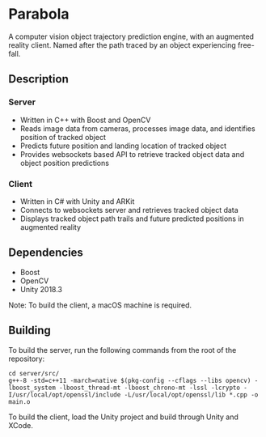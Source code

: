 # Parabola
A computer vision object trajectory prediction engine, with an augmented reality client. Named after the path traced by an object experiencing free-fall.

## Description
### Server
* Written in C++ with Boost and OpenCV
* Reads image data from cameras, processes image data, and identifies position of tracked object
* Predicts future position and landing location of tracked object
* Provides websockets based API to retrieve tracked object data and object position predictions
### Client
* Written in C# with Unity and ARKit
* Connects to websockets server and retrieves tracked object data
* Displays tracked object path trails and future predicted positions in augmented reality

## Dependencies
* Boost
* OpenCV
* Unity 2018.3


Note: To build the client, a macOS machine is required.

## Building
To build the server, run the following commands from the root of the repository:
```
cd server/src/
g++-8 -std=c++11 -march=native $(pkg-config --cflags --libs opencv) -lboost_system -lboost_thread-mt -lboost_chrono-mt -lssl -lcrypto -I/usr/local/opt/openssl/include -L/usr/local/opt/openssl/lib *.cpp -o main.o
```
To build the client, load the Unity project and build through Unity and XCode.
